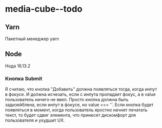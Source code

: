 # media-cube--todo

## Yarn
Пакетный менеджер yarn

## Node
Нода 16.13.2

### Кнопка Submit
Я считаю, что кнопка "Добавить" должна появляться тогда, когда инпут в фокусе.
И должна исчезать, если с инпута пропадает фокус, а в value пользователь
ничего не ввел. Просто кнопка должна быть задизейблена, если инпут в фокусе,
но value === ''. Если кнопка будет появляться в момент, когда пользователь
яростно начнет печатать текст, то будет сдвиг элемента, что принесет
дискомфорт для пользователя и ухудшит UX.
